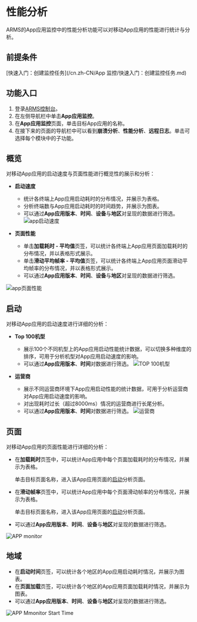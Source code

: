 # 性能分析

ARMS的App应用监控中的性能分析功能可以对移动App应用的性能进行统计与分析。

## 前提条件

[快速入门：创建监控任务](/cn.zh-CN/App 监控/快速入门：创建监控任务.md)

## 功能入口

1.  登录[ARMS控制台](https://arms.console.aliyun.com/#/home)。
2.  在左侧导航栏中单击**App应用监控**。
3.  在**App应用监控**页面，单击目标App应用的名称。
4.  在接下来的页面的导航栏中可以看到**崩溃分析**、**性能分析**、**远程日志**。单击可选择每个模块中的子功能。

## 概览

对移动App应用的启动速度与页面性能进行概览性的展示和分析：

-   **启动速度**

    -   统计各终端上App应用启动耗时的分布情况，并展示为表格。
    -   分析终端数与App应用启动耗时的时间趋势，并展示为图表。
    -   可以通过**App应用版本**、**时间**、**设备**与**地区**对呈现的数据进行筛选。
    ![app启动速度](https://static-aliyun-doc.oss-accelerate.aliyuncs.com/assets/img/zh-CN/4124063951/p76074.png)

-   **页面性能**
    -   单击**加载耗时 - 平均值**页签，可以统计各终端上App应用页面加载耗时的分布情况，并以表格形式展示。
    -   单击**滑动平均帧率 - 平均值**页签，可以统计各终端上App应用页面滑动平均帧率的分布情况，并以表格形式展示。
    -   可以通过**App应用版本**、**时间**、**设备**与**地区**对呈现的数据进行筛选。

![app页面性能](https://static-aliyun-doc.oss-accelerate.aliyuncs.com/assets/img/zh-CN/4124063951/p76077.png)

## 启动

对移动App应用的启动速度进行详细的分析：

-   **Top 100机型**

    -   展示100个不同机型上的App应用启动性能统计数据，可以切换多种维度的排序，可用于分析机型对App应用启动速度的影响。
    -   可以通过**App应用版本**、**时间**对数据进行筛选。
    ![TOP 100机型](https://static-aliyun-doc.oss-accelerate.aliyuncs.com/assets/img/zh-CN/4124063951/p76108.png)

-   **运营商**

    -   展示不同运营商环境下App应用启动性能的统计数据，可用于分析运营商对App应用启动速度的影响。
    -   对出现耗时过长（超过8000ms）情况的运营商进行长尾分析。
    -   可以通过**App应用版本**、**时间**对数据进行筛选。
    ![运营商](https://static-aliyun-doc.oss-accelerate.aliyuncs.com/assets/img/zh-CN/4124063951/p76111.png)


## 页面

对移动App应用的页面性能进行详细的分析：

-   在**加载耗时**页签中，可以统计App应用中每个页面加载耗时的分布情况，并展示为表格。

    单击目标页面名称，进入该App应用页面的[启动](#section_ujw_zrn_c2d)分析页面。

-   在**滑动帧率**页签中，可以统计App应用中每个页面滑动帧率的分布情况，并展示为表格。

    单击目标页面名称，进入该App应用页面的[启动](#section_ujw_zrn_c2d)分析页面。

-   可以通过**App应用版本**、**时间**、**设备**与**地区**对呈现的数据进行筛选。

![APP monitor](https://static-aliyun-doc.oss-accelerate.aliyuncs.com/assets/img/zh-CN/4124063951/p76114.png)

## 地域

-   在**启动时间**页签，可以统计各个地区的App应用启动耗时情况，并展示为图表。
-   在**页面加载**页签，可以统计各个地区的App应用页面加载耗时情况，并展示为图表。
-   可以通过**App应用版本**、**时间**、**设备**与**地区**对呈现的数据进行筛选。

![APP Mmonitor Start Time](https://static-aliyun-doc.oss-accelerate.aliyuncs.com/assets/img/zh-CN/4124063951/p76115.png)

